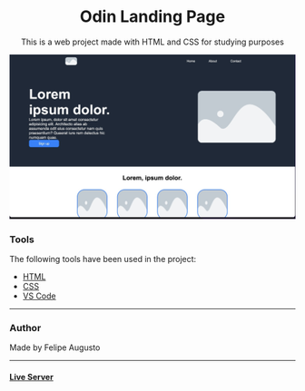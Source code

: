 <h1 align="center">Odin Landing Page</h1>

<p align="center">This is a web project made with HTML and CSS for studying purposes</p>

<img src="readme.jpeg"></img>

### Tools

The following tools have been used in the project:

- [HTML](https://html.com/)
- [CSS](https://developer.mozilla.org/pt-BR/docs/Web/CSS)
- [VS Code](https://code.visualstudio.com)

---

### Author

Made by Felipe Augusto 

---

#### [Live Server](https://felipeabg.github.io/LandingPage-OdinProject/)
